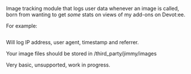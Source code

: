 Image tracking module that logs user data whenever an image is called, born from wanting to get *some* stats on views of my add-ons on Devot:ee.

For example:

<img src="http://mysite.com/?ACT=45&id=5" alt="" />

Will log IP address, user agent, timestamp and referrer.

Your image files should be stored in /third_party/jimmy/images

Very basic, unsupported, work in progress.